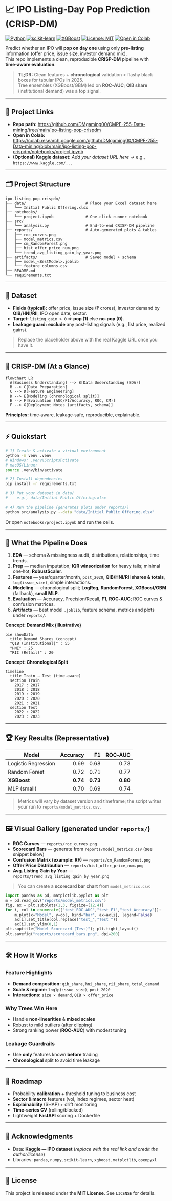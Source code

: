 # 📈 IPO Listing-Day Pop Prediction (CRISP‑DM)

[![Python](https://img.shields.io/badge/Python-3.10%2B-3776AB?logo=python&logoColor=white)](#)
[![scikit-learn](https://img.shields.io/badge/scikit--learn-1.2%2B-F7931E?logo=scikitlearn&logoColor=white)](#)
[![XGBoost](https://img.shields.io/badge/XGBoost-1.7%2B-EB5E28)](#)
[![License: MIT](https://img.shields.io/badge/License-MIT-green.svg)](#)
[![Open in Colab](https://img.shields.io/badge/Colab-Open%20Notebook-F9AB00?logo=googlecolab&logoColor=white)](https://colab.research.google.com/github/DMgaming00/CMPE-255-Data-mining/blob/main/ipo-listing-pop-crispdm/notebooks/project.ipynb)

Predict whether an IPO will **pop on day one** using only **pre‑listing** information (offer price, issue size, investor demand mix).  
This repo implements a clean, reproducible **CRISP‑DM** pipeline with **time‑aware evaluation**.

> **TL;DR:** Clean features + **chronological** validation > flashy black boxes for tabular IPOs in 2025.  
> Tree ensembles (XGBoost/GBM) led on **ROC‑AUC**; **QIB share** (institutional demand) was a top signal.

---

## 🔗 Project Links

- **Repo path:** https://github.com/DMgaming00/CMPE-255-Data-mining/tree/main/ipo-listing-pop-crispdm  
- **Open in Colab:** https://colab.research.google.com/github/DMgaming00/CMPE-255-Data-mining/blob/main/ipo-listing-pop-crispdm/notebooks/project.ipynb  
- **(Optional) Kaggle dataset:** _Add your dataset URL here_ → e.g., `https://www.kaggle.com/...`

---

## 🗂️ Project Structure

```
ipo-listing-pop-crispdm/
├── data/                          # Place your Excel dataset here
│   └── Initial Public Offering.xlsx
├── notebooks/
│   └── project.ipynb              # One-click runner notebook
├── src/
│   └── analysis.py                # End-to-end CRISP-DM pipeline
├── reports/                       # Auto-generated plots & tables
│   ├── roc_curves.png
│   ├── model_metrics.csv
│   ├── cm_RandomForest.png
│   ├── hist_offer_price_num.png
│   └── trend_avg_listing_gain_by_year.png
├── artifacts/                     # Saved model + schema
│   ├── model_<BestModel>.joblib
│   └── feature_columns.csv
├── README.md
└── requirements.txt
```

---

## 💾 Dataset

- **Fields (typical):** offer price, issue size (₹ crores), investor demand by **QIB/HNI/RII**, IPO open date, sector.  
- **Target:** `listing_gain > 0` ⇒ **pop (1)** else **no‑pop (0)**.  
- **Leakage guard:** **exclude** any post‑listing signals (e.g., list price, realized gains).

> Replace the placeholder above with the real Kaggle URL once you have it.

---

## 🧭 CRISP‑DM (At a Glance)

```mermaid
flowchart LR
  A[Business Understanding] --> B[Data Understanding (EDA)]
  B --> C[Data Preparation]
  C --> D[Feature Engineering]
  D --> E[Modeling (chronological split)]
  E --> F[Evaluation (AUC/F1/Accuracy, ROC, CM)]
  F --> G[Deployment Notes (artifacts, schema)]
```

**Principles:** time‑aware, leakage‑safe, reproducible, explainable.

---

## ⚡ Quickstart

```bash
# 1) Create & activate a virtual environment
python -m venv .venv
# Windows: .venv\Scriptsctivate
# macOS/Linux:
source .venv/bin/activate

# 2) Install dependencies
pip install -r requirements.txt

# 3) Put your dataset in data/
#    e.g., data/Initial Public Offering.xlsx

# 4) Run the pipeline (generates plots under reports/)
python src/analysis.py --data "data/Initial Public Offering.xlsx"
```

Or open `notebooks/project.ipynb` and run the cells.

---

## 🔁 What the Pipeline Does

1. **EDA** — schema & missingness audit, distributions, relationships, time trends.  
2. **Prep** — median imputation; **IQR winsorization** for heavy tails; minimal one‑hot; **RobustScaler**.  
3. **Features** — year/quarter/month, `post_2020`, **QIB/HNI/RII shares & totals**, `log(issue_size)`, simple interactions.  
4. **Modeling** — chronological split; **LogReg**, **RandomForest**, **XGBoost/GBM** (fallback), **small MLP**.  
5. **Evaluation** — Accuracy, Precision/Recall, **F1**, **ROC‑AUC**; ROC curves & confusion matrices.  
6. **Artifacts** — best model `.joblib`, feature schema, metrics and plots under `reports/`.

**Concept: Demand Mix (illustrative)**

```mermaid
pie showData
  title Demand Shares (concept)
  "QIB (Institutional)" : 55
  "HNI" : 25
  "RII (Retail)" : 20
```

**Concept: Chronological Split**

```mermaid
timeline
  title Train → Test (time-aware)
  section Train
    2017 : 2017
    2018 : 2018
    2019 : 2019
    2020 : 2020
    2021 : 2021
  section Test
    2022 : 2022
    2023 : 2023
```

---

## 🏆 Key Results (Representative)

| Model               | Accuracy |   F1  | ROC‑AUC |
|---------------------|--------:|------:|--------:|
| Logistic Regression |   0.69  |  0.68 |   0.73  |
| Random Forest       |   0.72  |  0.71 |   0.77  |
| **XGBoost**         | **0.74**|**0.73**|**0.80** |
| MLP (small)         |   0.70  |  0.69 |   0.74  |

> Metrics will vary by dataset version and timeframe; the script writes your run to `reports/model_metrics.csv`.

---

## 🖼️ Visual Gallery (generated under `reports/`)

- **ROC Curves** — `reports/roc_curves.png`  
- **Scorecard Bars** — generate from `reports/model_metrics.csv` (see snippet below)  
- **Confusion Matrix (example: RF)** — `reports/cm_RandomForest.png`  
- **Offer Price Distribution** — `reports/hist_offer_price_num.png`  
- **Avg. Listing Gain by Year** — `reports/trend_avg_listing_gain_by_year.png`  

> You can create a **scorecard bar chart** from `model_metrics.csv`:

```python
import pandas as pd, matplotlib.pyplot as plt
m = pd.read_csv("reports/model_metrics.csv")
fig, ax = plt.subplots(1,3, figsize=(12,4))
for i, col in enumerate(["test_ROC_AUC","test_F1","test_Accuracy"]):
    m.plot(x="Model", y=col, kind="bar", ax=ax[i], legend=False)
    ax[i].set_title(col.replace("test_","Test "))
    ax[i].set_ylim(0,1)
plt.suptitle("Model Scorecard (Test)"); plt.tight_layout()
plt.savefig("reports/scorecard_bars.png", dpi=200)
```

---

## 🛠️ How It Works

### Feature Highlights
- **Demand composition:** `qib_share`, `hni_share`, `rii_share`, `total_demand`  
- **Scale & regime:** `log1p(issue_size)`, `post_2020`  
- **Interactions:** `size × demand`, `QIB × offer_price`

### Why Trees Win Here
- Handle **non‑linearities** & **mixed scales**  
- Robust to mild outliers (after clipping)  
- Strong ranking power (**ROC‑AUC**) with modest tuning

### Leakage Guardrails
- Use **only** features known **before** trading  
- **Chronological** split to avoid time leakage

---

## 🧭 Roadmap

- Probability **calibration** + threshold tuning to business cost  
- **Sector & macro** features (vol, index regimes, sector heat)  
- **Explainability** (SHAP) + drift monitoring  
- **Time‑series CV** (rolling/blocked)  
- Lightweight **FastAPI** scoring + Dockerfile

---

## 🙏 Acknowledgments

- Data: **Kaggle — IPO dataset** (_replace with the real link and credit the author/license_)  
- Libraries: `pandas`, `numpy`, `scikit-learn`, `xgboost`, `matplotlib`, `openpyxl`

---

## 📜 License

This project is released under the **MIT License**. See `LICENSE` for details.
